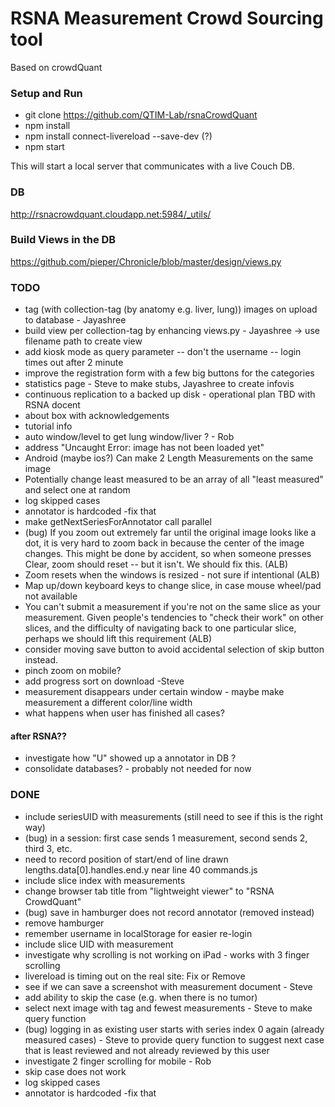# RSNA Measurement Crowd Sourcing tool
Based on crowdQuant


### Setup and Run
- git clone https://github.com/QTIM-Lab/rsnaCrowdQuant
- npm install
- npm install connect-livereload --save-dev (?)
- npm start

This will start a local server that communicates with a live Couch DB. 

### DB 
http://rsnacrowdquant.cloudapp.net:5984/_utils/

### Build Views in the DB
https://github.com/pieper/Chronicle/blob/master/design/views.py



### TODO
- tag (with collection-tag (by anatomy e.g. liver, lung)) images on upload to database - Jayashree
- build view per collection-tag by enhancing views.py - Jayashree -> use filename path to create view
- add kiosk mode as query parameter
-- don't the username
-- login times out after 2 minute
- improve the registration form with a few big buttons for the categories
- statistics page - Steve to make stubs, Jayashree to create infovis
- continuous replication to a backed up disk - operational plan TBD with RSNA docent
- about box with acknowledgements
- tutorial info
- auto window/level to get lung window/liver ? - Rob
- address "Uncaught Error: image has not been loaded yet"
- Android (maybe ios?) Can make 2 Length Measurements on the same image
- Potentially change least measured to be an array of all "least measured" and select one at random
- log skipped cases
- annotator is hardcoded -fix that
- make getNextSeriesForAnnotator call parallel
- (bug) If you zoom out extremely far until the original image looks like a dot, it is very hard to zoom back in because the center of the image changes. This might be done by accident, so when someone presses Clear, zoom should reset -- but it isn't. We should fix this. (ALB)
- Zoom resets when the windows is resized - not sure if intentional (ALB)
- Map up/down keyboard keys to change slice, in case mouse wheel/pad not available
- You can't submit a measurement if you're not on the same slice as your measurement. Given people's tendencies to "check their work" on other slices, and the difficulty of navigating back to one particular slice, perhaps we should lift this requirement (ALB)
- consider moving save button to avoid accidental selection of skip button instead.
- pinch zoom on mobile?
- add progress sort on download -Steve
- measurement disappears under certain window - maybe make measurement a different color/line width
- what happens when user has finished all cases?

#### after RSNA??
- investigate how "U" showed up a annotator in DB ?
- consolidate databases? - probably not needed for now

### DONE
- include seriesUID with measurements (still need to see if this is the right way)
- (bug) in a session: first case sends 1 measurement, second sends 2, third 3, etc.
- need to record position of start/end of line drawn lengths.data[0].handles.end.y near line 40 commands.js
- include slice index with measurements
- change browser tab title from "lightweight viewer" to "RSNA CrowdQuant"
- (bug) save in hamburger does not record annotator (removed instead)
- remove hamburger
- remember username in localStorage for easier re-login
- include slice UID with measurement
- investigate why scrolling is not working on iPad - works with 3 finger scrolling
- livereload is timing out on the real site: Fix or Remove
- see if we can save a screenshot with measurement document - Steve
- add ability to skip the case (e.g. when there is no tumor)
- select next image with tag and fewest measurements - Steve to make query function
- (bug) logging in as existing user starts with series index 0 again (already measured cases) - Steve to provide query function to suggest next case that is least reviewed and not already reviewed by this user
- investigate 2 finger scrolling for mobile - Rob
- skip case does not work
- log skipped cases
- annotator is hardcoded -fix that
